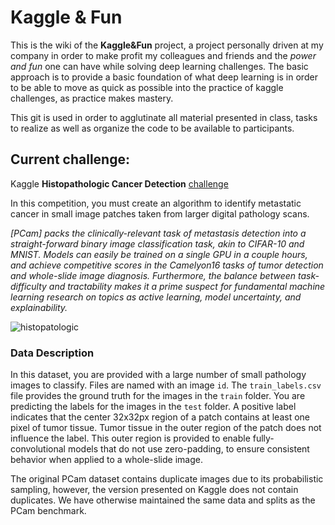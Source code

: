 # Kaggle & Fun
This is the wiki of the __Kaggle&Fun__ project, a project personally driven at my company in order to make profit my colleagues and friends and the _power and fun_ one can have while solving deep learning challenges. The basic approach is to provide a basic foundation of what deep learning is in order to be able to move as quick as possible into the practice of kaggle challenges, as practice makes mastery. 

This git is used in order to agglutinate all material presented in class, tasks to realize as well as organize the code to be available to participants.

## Current challenge:
Kaggle __Histopathologic Cancer Detection__ [challenge](https://www.kaggle.com/c/histopathologic-cancer-detection)

In this competition, you must create an algorithm to identify metastatic cancer in small image patches taken from larger digital pathology scans.

*[PCam] packs the clinically-relevant task of metastasis detection into a straight-forward binary image classification task, akin to CIFAR-10 and MNIST. Models can easily be trained on a single GPU in a couple hours, and achieve competitive scores in the Camelyon16 tasks of tumor detection and whole-slide image diagnosis. Furthermore, the balance between task-difficulty and tractability makes it a prime suspect for fundamental machine learning research on topics as active learning, model uncertainty, and explainability.*

[image]: images/histopathologic.png
![histopatologic][image]

### Data Description
In this dataset, you are provided with a large number of small pathology images to classify. Files are named with an image `id`. The `train_labels.csv` file provides the ground truth for the images in the `train` folder. You are predicting the labels for the images in the `test` folder. A positive label indicates that the center 32x32px region of a patch contains at least one pixel of tumor tissue. Tumor tissue in the outer region of the patch does not influence the label. This outer region is provided to enable fully-convolutional models that do not use zero-padding, to ensure consistent behavior when applied to a whole-slide image.

The original PCam dataset contains duplicate images due to its probabilistic sampling, however, the version presented on Kaggle does not contain duplicates. We have otherwise maintained the same data and splits as the PCam benchmark. 
